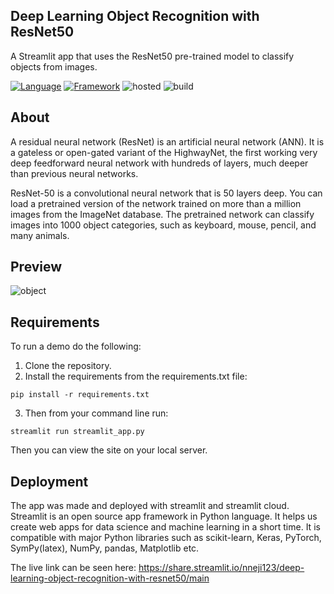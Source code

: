 ## Deep Learning Object Recognition with ResNet50
A Streamlit app that uses the ResNet50 pre-trained model to classify objects from images.

[![Language](https://img.shields.io/badge/language-python-blue.svg?style=flat)](https://www.python.org)
[![Framework](https://img.shields.io/badge/framework-Streamlit-brightred.svg?style=flat)](http://www.streamlit.com)
![hosted](https://img.shields.io/badge/Streamlit-Cloud-DC143C?style=flat&logo=streamlit&logoColor=white)
![build](https://img.shields.io/badge/build-passing-brightgreen.svg?style=flat)

## About
A residual neural network (ResNet) is an artificial neural network (ANN). It is a gateless or open-gated variant of the HighwayNet, the first working very deep feedforward neural network with hundreds of layers, much deeper than previous neural networks.

ResNet-50 is a convolutional neural network that is 50 layers deep. You can load a pretrained version of the network trained on more than a million images from the ImageNet database. The pretrained network can classify images into 1000 object categories, such as keyboard, mouse, pencil, and many animals.

## Preview
![object](https://user-images.githubusercontent.com/101701760/171369253-39e0ec51-1613-4adb-8f39-5eb9e3da40da.gif)

## Requirements
To run a demo do the following:
1. Clone the repository.
2. Install the requirements from the requirements.txt file:
```
pip install -r requirements.txt
```
3. Then from your command line run:
```
streamlit run streamlit_app.py
```
Then you can view the site on your local server.

## Deployment
The app was made and deployed with streamlit and streamlit cloud. 
Streamlit is an open source app framework in Python language. It helps us create web apps for data science and machine learning in a short time. It is compatible with major Python libraries such as scikit-learn, Keras, PyTorch, SymPy(latex), NumPy, pandas, Matplotlib etc.

The live link can be seen here:
https://share.streamlit.io/nneji123/deep-learning-object-recognition-with-resnet50/main
